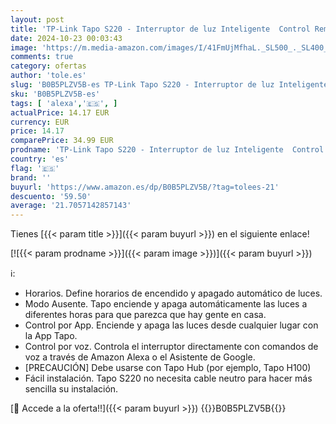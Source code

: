 ```yaml
---
layout: post
title: 'TP-Link Tapo S220 - Interruptor de luz Inteligente  Control Remoto  Control de Voz a través de Alexa o el Asistente de Google  2-Botones 1-Vía  cableado súper fácil  Requiere Hub'
date: 2024-10-23 00:03:43
image: 'https://m.media-amazon.com/images/I/41FmUjMfhaL._SL500_._SL400_.jpg'
comments: true
category: ofertas
author: 'tole.es'
slug: 'B0B5PLZV5B-es TP-Link Tapo S220 - Interruptor de luz Inteligente Control...'
sku: 'B0B5PLZV5B-es'
tags: [ 'alexa','🇪🇸', ]
actualPrice: 14.17 EUR
currency: EUR
price: 14.17
comparePrice: 34.99 EUR
prodname: 'TP-Link Tapo S220 - Interruptor de luz Inteligente  Control Remoto  Control de Voz a través de Alexa o el Asistente de Google  2-Botones 1-Vía  cableado súper fácil  Requiere Hub'
country: 'es'
flag: '🇪🇸'
brand: ''
buyurl: 'https://www.amazon.es/dp/B0B5PLZV5B/?tag=tolees-21'
descuento: '59.50'
average: '21.7057142857143'
---
```


Tienes [{{< param title >}}]({{< param buyurl >}}) en el siguiente enlace!

[![{{< param prodname >}}]({{< param image >}})]({{< param buyurl >}})

ℹ️:

- Horarios. Define horarios de encendido y apagado automático de luces.
- Modo Ausente. Tapo enciende y apaga automáticamente las luces a diferentes horas para que parezca que hay gente en casa.
- Control por App. Enciende y apaga las luces desde cualquier lugar con la App Tapo.
- Control por voz. Controla el interruptor directamente con comandos de voz a través de Amazon Alexa o el Asistente de Google.
- [PRECAUCIÓN] Debe usarse con Tapo Hub (por ejemplo, Tapo H100)
- Fácil instalación. Tapo S220 no necesita cable neutro para hacer más sencilla su instalación.

[🛒 Accede a la oferta!!]({{< param buyurl >}})
{{<world>}}B0B5PLZV5B{{</world>}}
